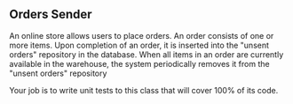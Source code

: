 
## Orders Sender  

An online store allows users to place orders. An order consists of one or more items. Upon completion of an order, it is inserted into the "unsent orders" repository in the database. When all items in an order are currently available in the warehouse, the system periodically removes it from the "unsent orders" repository

Your job is to write unit tests to this class that will cover 100% of its code.
